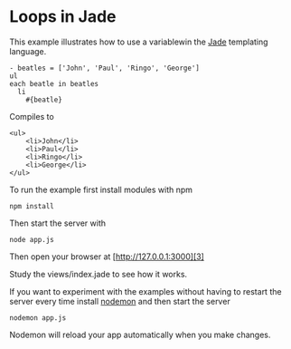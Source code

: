 # Loops in Jade

This example illustrates how to use a variablewin the [Jade][1] templating language.

    - beatles = ['John', 'Paul', 'Ringo', 'George']
    ul
    each beatle in beatles
      li
        #{beatle} 

Compiles to 

    <ul>
        <li>John</li>
        <li>Paul</li>
        <li>Ringo</li>
        <li>George</li>
    </ul>

To run the example first install modules with npm

    npm install

Then start the server with

    node app.js

Then open your browser at [http://127.0.0.1:3000][3]

Study the views/index.jade to see how it works. 

If you want to experiment with the examples without having to restart the server every time install [nodemon][2] and then start the server

    nodemon app.js

Nodemon will reload your app automatically when you make changes. 

[1]: https://github.com/visionmedia/jade
[2]: https://github.com/remy/nodemon
[3]: http://127.0.0.1:3000
